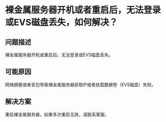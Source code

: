 # 裸金属服务器开机或者重启后，无法登录或EVS磁盘丢失，如何解决？<a name="bms_faq_0020"></a>

## 问题描述<a name="section6720837161158"></a>

裸金属服务器开机或重启后，无法登录或EVS磁盘丢失。

## 可能原因<a name="section691873585116"></a>

网络拥塞或者丢包导致裸金属服务器获取IP或者挂载数据卷（EVS磁盘）失败。

## 解决方案<a name="section26118472161749"></a>

重启裸金属服务器，如果多次重启无效，请联系客服。

